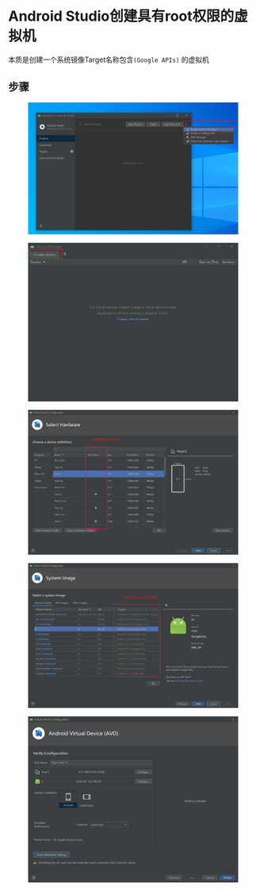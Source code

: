 # Android Studio创建具有root权限的虚拟机

本质是创建一个系统镜像Target名称包含`(Google APIs)` 的虚拟机

## 步骤

<figure><img src="../.gitbook/assets/Snipaste_2023-03-18_21-14-43.png" alt=""><figcaption></figcaption></figure>

<figure><img src="../.gitbook/assets/Snipaste_2023-03-18_21-16-36.png" alt=""><figcaption></figcaption></figure>

<figure><img src="../.gitbook/assets/Snipaste_2023-03-18_21-18-53.png" alt=""><figcaption></figcaption></figure>

<figure><img src="../.gitbook/assets/Snipaste_2023-03-18_21-19-55.png" alt=""><figcaption></figcaption></figure>

<figure><img src="../.gitbook/assets/Snipaste_2023-03-18_21-28-35.png" alt=""><figcaption></figcaption></figure>
